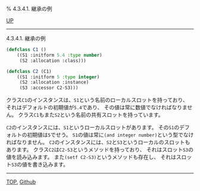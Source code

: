 % 4.3.4.1. 継承の例

[UP](4.3.4.html)  

---

4.3.4.1. 継承の例


```lisp
(defclass C1 () 
    ((S1 :initform 5.4 :type number) 
     (S2 :allocation :class)))

(defclass C2 (C1) 
    ((S1 :initform 5 :type integer)
     (S2 :allocation :instance)
     (S3 :accessor C2-S3)))
```

クラス`C1`のインスタンスは、`S1`という名前のローカルスロットを持っており、
それはデフォルトの初期値が`5.4`であり、
その値は常に数値でなければなりません。
クラス`C1`もまた`S2`という名前の共有スロットを持っています。

`C2`のインスタンスには、`S1`というローカルスロットがあります。
その`S1`のデフォルトの初期値は`5`でせう。
`S1`の値は常に`(and integer number)`という型でなければなりません。
`C2`のインスタンスには、`S2`と`S3`というローカルのスロットもあります。
クラス`C2`は`C2-S3`というメソッドを持っており、
それはスロット`S3`の値を読み込みます。
また`(setf C2-S3)`というメソッドも存在し、
それはスロット`S3`の値を書き込みます。


---
[TOP](index.html),  [Github](https://github.com/nptcl/npt-japanese)

